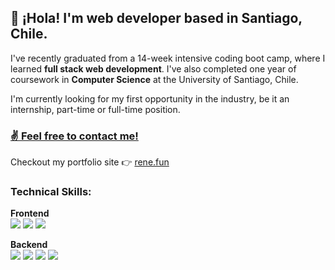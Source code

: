 ## 👋 ¡Hola! I'm web developer based in Santiago, Chile.

I've recently graduated from a 14-week intensive coding boot camp, where I learned 	**full stack web development**. I've also completed one year of coursework in **Computer Science** at the University of Santiago, Chile.

I'm currently looking for my first opportunity in the industry, be it an internship, part-time or full-time position.

### [✌️ Feel free to contact me!](https://www.linkedin.com/in/renecaceresdeveloper/)
Checkout my portfolio site 👉 [rene.fun](https://www.rene.fun/)

### Technical Skills:

**Frontend** <br>
[![](https://img.shields.io/badge/next.js-1f2937?style=for-the-badge&logo=next.js&logoColor=white)](https://nextjs.org/)
[![](https://img.shields.io/badge/react.js-0369a1?style=for-the-badge&logo=react&logoColor=white)](https://reactjs.org/)
[![](https://img.shields.io/badge/tailwindcss-0d9488?style=for-the-badge&logo=tailwindcss&logoColor=white)](https://tailwindcss.com/)

**Backend** <br>
[![](https://img.shields.io/badge/flask-292524?style=for-the-badge&logo=flask&logoColor=white)](https://flask.palletsprojects.com/en/2.1.x/)
[![](https://img.shields.io/badge/express.js-475569?style=for-the-badge&logo=express&logoColor=white)](https://expressjs.com/)
[![](https://img.shields.io/badge/mongodb-166534?style=for-the-badge&logo=mongodb&logoColor=white)](https://www.mongodb.com/)
[![](https://img.shields.io/badge/mysql-c2410c?style=for-the-badge&logo=mysql&logoColor=white)](https://www.mysql.com/)
